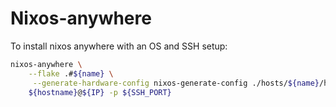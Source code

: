 # Nixos-anywhere

To install nixos anywhere with an OS and SSH setup:

```sh
nixos-anywhere \
    --flake .#${name} \
     --generate-hardware-config nixos-generate-config ./hosts/${name}/hardware-configuration.nix \
    ${hostname}@${IP} -p ${SSH_PORT}
```
